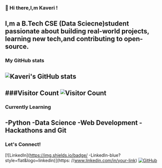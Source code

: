 ###  👋 Hi there,I,m Kaveri !
I,m a B.Tech CSE (Data Sciecne)student
passionate about building real-world projects,
learning new tech,and contributing to open-source.
---
### My GitHub stats
![Kaveri's GitHub
stats](https://github-readme-stats.vercel.app/api?username=kaveri&show_icons=true&theme=radical)
---
###Visitor Count
![Visitor
Count](https://komarev.com/ghpvc/?username=kaveri-source&color=blue)
---
### Currently Learning
-Python
-Data Science
-Web Development
-Hackathons and Git
---
### Let's Connect!
[![LinkedIn](https://img.shields.io/badge/
-LinkedIn-blue?style=flat&logo=linkedin)](https:
//www.linkedin.com/in/your-link)
[![GitHub](https://img.shields.io/badge/-GitHub-black?style=flat&logo=github)](https://github.com/kaveri-source)
